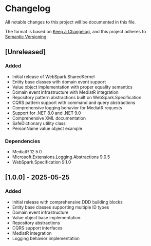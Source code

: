 # Changelog

All notable changes to this project will be documented in this file.

The format is based on [Keep a Changelog](https://keepachangelog.com/en/1.0.0/),
and this project adheres to [Semantic Versioning](https://semver.org/spec/v2.0.0.html).

## [Unreleased]

### Added

- Initial release of WebSpark.SharedKernel
- Entity base classes with domain event support
- Value object implementation with proper equality semantics
- Domain event infrastructure with MediatR integration
- Repository pattern abstractions built on WebSpark.Specification
- CQRS pattern support with command and query abstractions
- Comprehensive logging behavior for MediatR requests
- Support for .NET 8.0 and .NET 9.0
- Comprehensive XML documentation
- SafeDictionary utility class
- PersonName value object example

### Dependencies

- MediatR 12.5.0
- Microsoft.Extensions.Logging.Abstractions 9.0.5
- WebSpark.Specification 9.1.0

## [1.0.0] - 2025-05-25

### Added

- Initial release with comprehensive DDD building blocks
- Entity base classes supporting multiple ID types
- Domain event infrastructure
- Value object base implementation
- Repository abstractions
- CQRS support interfaces
- MediatR integration
- Logging behavior implementation
